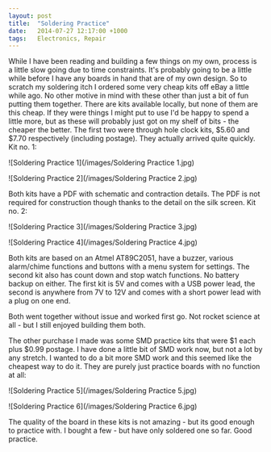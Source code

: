 ```yaml
---
layout: post
title:  "Soldering Practice"
date:   2014-07-27 12:17:00 +1000
tags:   Electronics, Repair
---
```


While I have been reading and building a few things on my own, process is a little slow going due to time constraints.  It's probably going to be a little while before I have any boards in hand that are of my own design.  So to scratch my soldering itch I ordered some very cheap kits off eBay a little while ago.  No other motive in mind with these other than just a bit of fun putting them together.  There are kits available locally, but none of them are this cheap.  If they were things I might put to use I'd be happy to spend a little more, but as these will probably just got on my shelf of bits - the cheaper the better.  The first two were through hole clock kits, $5.60 and $7.70 respectively (including postage).   They actually arrived quite quickly.   Kit no. 1:

![Soldering Practice 1](/images/Soldering Practice 1.jpg)

![Soldering Practice 2](/images/Soldering Practice 2.jpg)

Both kits have a PDF with schematic and contraction details.  The PDF is not required for construction though thanks to the detail on the silk screen.  Kit no. 2:

![Soldering Practice 3](/images/Soldering Practice 3.jpg)

![Soldering Practice 4](/images/Soldering Practice 4.jpg)

Both kits are based on an Atmel AT89C2051, have a buzzer, various alarm/chime functions and buttons with a menu system for settings.  The second kit also has count down and stop watch functions.  No battery backup on either.  The first kit is 5V and comes with a USB power lead, the second is anywhere from 7V to 12V and comes with a short power lead with a plug on one end.

Both went together without issue and worked first go.  Not rocket science at all - but I still enjoyed building them both.

The other purchase I made was some SMD practice kits that were $1 each plus $0.99 postage.  I have done a little bit of SMD work now, but not a lot by any stretch.  I wanted to do a bit more SMD work and this seemed like the cheapest way to do it.  They are purely just practice boards with no function at all:

![Soldering Practice 5](/images/Soldering Practice 5.jpg)

![Soldering Practice 6](/images/Soldering Practice 6.jpg)

The quality of the board in these kits is not amazing - but its good enough to practice with.  I bought a few - but have only soldered one so far.  Good practice.